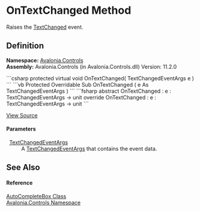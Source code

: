 # OnTextChanged Method


Raises the <a href="E_Avalonia_Controls_AutoCompleteBox_TextChanged">TextChanged</a> event.



## Definition
**Namespace:** <a href="N_Avalonia_Controls">Avalonia.Controls</a>  
**Assembly:** Avalonia.Controls (in Avalonia.Controls.dll) Version: 11.2.0

<Tabs groupId="api-code-preview">
<TabItem value="csharp" label="C#">
```csharp
protected virtual void OnTextChanged(
	TextChangedEventArgs e
)
```
</TabItem>
<TabItem value="vb" label="VB">
```vb
Protected Overridable Sub OnTextChanged ( 
	e As TextChangedEventArgs
)
```
</TabItem>
<TabItem value="fsharp" label="F#">
```fsharp
abstract OnTextChanged : 
        e : TextChangedEventArgs -> unit 
override OnTextChanged : 
        e : TextChangedEventArgs -> unit 
```
</TabItem>
</Tabs>



<a href="https://github.com/AvaloniaUI/Avalonia/tree/master/src/Avalonia.Controls/AutoCompleteBox/AutoCompleteBox.cs#L1013" title="View the source code">View Source</a>



#### Parameters
<dl><dt>  <a href="T_Avalonia_Controls_TextChangedEventArgs">TextChangedEventArgs</a></dt><dd>A <a href="T_Avalonia_Controls_TextChangedEventArgs">TextChangedEventArgs</a> that contains the event data.</dd></dl>

## See Also


#### Reference
<a href="T_Avalonia_Controls_AutoCompleteBox">AutoCompleteBox Class</a>  
<a href="N_Avalonia_Controls">Avalonia.Controls Namespace</a>  

